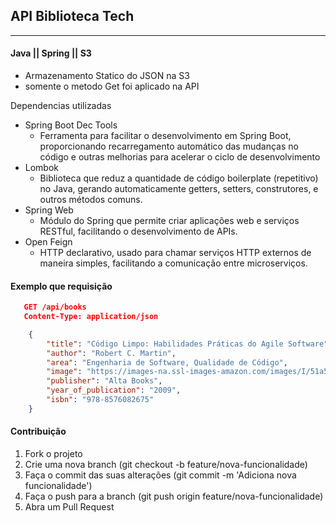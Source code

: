 ## API Biblioteca Tech
------------------------

#### Java || Spring || S3

- Armazenamento Statico do JSON na S3
- somente o metodo Get foi aplicado na API

Dependencias utilizadas
 - Spring Boot Dec Tools
   - Ferramenta para facilitar o desenvolvimento em Spring Boot, proporcionando recarregamento automático das mudanças no código e outras melhorias para acelerar o ciclo de desenvolvimento
 - Lombok
   - Biblioteca que reduz a quantidade de código boilerplate (repetitivo) no Java, gerando automaticamente getters, setters, construtores, e outros métodos comuns.
 - Spring Web
   - Módulo do Spring que permite criar aplicações web e serviços RESTful, facilitando o desenvolvimento de APIs.
 - Open Feign
   - HTTP declarativo, usado para chamar serviços HTTP externos de maneira simples, facilitando a comunicação entre microserviços.

#### Exemplo que requisição

``` JSON
   GET /api/books
   Content-Type: application/json

    {
        "title": "Código Limpo: Habilidades Práticas do Agile Software",
        "author": "Robert C. Martin",
        "area": "Engenharia de Software, Qualidade de Código",
        "image": "https://images-na.ssl-images-amazon.com/images/I/51a5d3yZVvL._SX379_BO1,204,203,200_.jpg",
        "publisher": "Alta Books",
        "year_of_publication": "2009",
        "isbn": "978-8576082675"
    }
```

#### Contribuição

1. Fork o projeto
2. Crie uma nova branch (git checkout -b feature/nova-funcionalidade)
3. Faça o commit das suas alterações (git commit -m 'Adiciona nova funcionalidade')
4. Faça o push para a branch (git push origin feature/nova-funcionalidade)
5. Abra um Pull Request


   
   
   